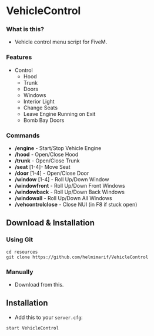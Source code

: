 # VehicleControl

### What is this?

* Vehicle control menu script for FiveM.

### Features
* Control
    - Hood
    - Trunk
    - Doors
    - Windows
    - Interior Light
    - Change Seats
    - Leave Engine Running on Exit
    - Bomb Bay Doors

### Commands
* **/engine** - Start/Stop Vehicle Engine
* **/hood** - Open/Close Hood
* **/trunk** - Open/Close Trunk
* **/seat** [1-4]- Move Seat
* **/door** [1-4] - Open/Close Door
* **/window** [1-4] - Roll Up/Down Window
* **/windowfront** - Roll Up/Down Front Windows
* **/windowback** - Roll Up/Down Back Windows
* **/windowall** - Roll Up/Down All Windows
* **/vehcontrolclose** - Close NUI (in F8 if stuck open)

## Download & Installation

### Using Git
```
cd resources
git clone https://github.com/helmimarif/VehicleControl
```

### Manually
- Download from this.

## Installation
- Add this to your `server.cfg`:

```
start VehicleControl
```